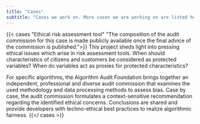 ```yaml
---
title: "Cases"
subtitle: "Cases we work on. More cases we are working on are listed here in the future. Please reach out to us when you have ethical issues for review."
---
```


{{< cases "Ethical risk assessment tool" "The composition of the audit commission for this case is made publicly available once the final advice of the commission is published.">}}
This project sheds light into pressing ethical issues which arise in risk assessment tools. When should characteristics of citizens and customers be considered as protected variables? When do variables act as proxies for protected characteristics? 

For specific algorithms, the Algorithm Audit Foundation brings together an independent, professional and diverse audit commission that examines the used methodology and data processing methods to assess bias. Case by case, the audit commission formulates a context-sensitive recommendation regarding the identified ethical concerns. Conclusions are shared and provide developers with techno-ethical best practices to realize algorithmic fairness.
{{</ cases >}}

